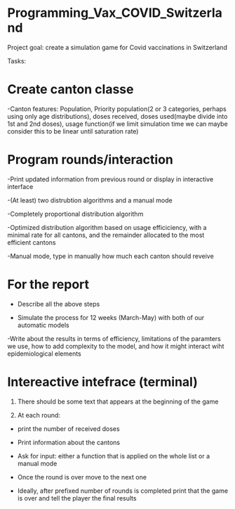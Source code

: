 # Programming_Vax_COVID_Switzerland

Project goal: create a simulation game for Covid vaccinations in Switzerland

Tasks:

# Create canton classe


-Canton features: Population, Priority population(2 or 3 categories, perhaps using only age distributions), doses received, doses used(maybe divide into 1st and 2nd doses), usage function(if we limit simulation time we can maybe consider this to be linear until saturation rate) 

# Program rounds/interaction

-Print updated information from previous round or display in interactive interface

-(At least) two distrubtion algorithms and a manual mode

-Completely proportional distribution algorithm

-Optimized distribution algorithm based on usage efficiciency, with a minimal rate for all cantons, and the remainder allocated to the most efficient cantons

-Manual mode, type in manually how much each canton should reveive

# For the report

- Describe all the above steps

- Simulate the process for 12 weeks (March-May) with both of our automatic models

-Write about the results in terms of efficiency, limitations of the paramters we use, how to add complexity to the model, and how it might interact wiht epidemiological elements

# Intereactive intefrace (terminal)

1. There should be some text that appears at the beginning of the game

2. At each round:
   
- print the number of received doses

- Print information about the cantons

- Ask for input: either a function that is applied on the whole list or a manual mode

- Once the round is over move to the next one

- Ideally, after prefixed number of rounds is completed print that the game is over and tell the player the final results 
